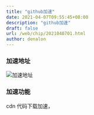 ```yaml
---
title: "github加速"
date: 2021-04-07T09:55:45+08:00
description: "github加速"
draft: false
url: /web/chip/2021040701.html
author: denalon
---
```


### 加速地址

![加速地址](https://base.oribos.city/images/2021/04/20210407095602.jpg)


### 加速功能

cdn 代码下载加速，